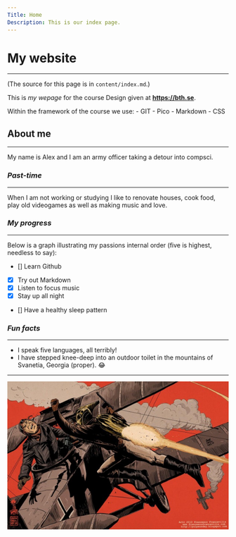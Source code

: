 ```yaml
---
Title: Home
Description: This is our index page.
---
```


# My website
***
(The source for this page is in `content/index.md`.)

This is *my wepage* for the course Design given at **https://bth.se**.

Within the framework of the course we use:
    - GIT
    - Pico
    - Markdown
    - CSS

## About me
-----------
My name is Alex and I am an army officer taking a detour into compsci.

### _Past-time_
_______________
When I am not working or studying I like to renovate houses, cook food, play old videogames as well as making music and love.

### _My progress_
_________________ 
Below is a graph illustrating my passions internal order (five is highest, needless to say):

- [] Learn Github
- [x] Try out Markdown
- [x] Listen to focus music
- [x] Stay up all night
- [] Have a healthy sleep pattern

### _Fun facts_
_______________
- I speak five languages, all terribly!
- I have stepped knee-deep into an outdoor toilet in the        mountains of Svanetia, Georgia (proper). :joy: 

_________________________________________________________
![The Rocketeer](assets/img/me.jpg)